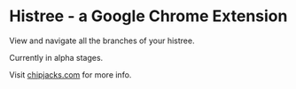 # Histree - a Google Chrome Extension

View and navigate all the branches of your histree.

Currently in alpha stages.

Visit [chipjacks.com](https://chipjacks.com/posts/histree.html) for
more info.
